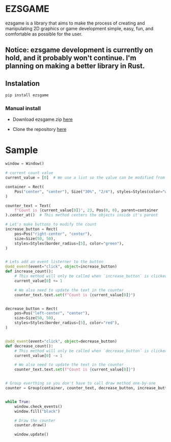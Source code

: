 # EZSGAME
ezsgame is a library that aims to make the process of creating and manipulating 2D graphics or game development simple, easy, fun, and comfortable as possible for the user.

## Notice: ezsgame development is currently on hold, and it probably won't continue. I'm planning on making a better library in Rust. 

## Instalation 
```bash
pip install ezsgame
```
### Manual install
- Download ezsgame.zip [here](https://github.com/NoxxDev/ezsgame)

- Clone the repository [here](https://github.com/NoxxDev/ezsgame.git)

# Sample 
```python
window = Window()

# current count value
current_value = [0]  # We use a list so the value can be modified from other scopes

container = Rect(
    Pos("center", "center"), Size("30%", "2/4"), styles=Styles(color="white", stroke=1)
)

counter_text = Text(
    f"Count is {current_value[0]}", 23, Pos(0, 0), parent=container
).center_at()  # This method centers the objects inside it's parent

# Let's make buttons to modify the count
increase_button = Rect(
    pos=Pos("right-center", "center"),
    size=Size(50, 50),
    styles=Styles(border_radius=[5], color="green"),
)


# Lets add an event listerner to the button
@add_event(event="click", object=increase_button)
def increase_count():
    # This method will only be called when `increase_button` is clicked
    current_value[0] += 1

    # We also need to update the text in the counter
    counter_text.text.set(f"Count is {current_value[0]}")


decrease_button = Rect(
    pos=Pos("left-center", "center"),
    size=Size(50, 50),
    styles=Styles(border_radius=[5], color="red"),
)


@add_event(event="click", object=decrease_button)
def decrease_count():
    # This method will only be called when `decrease_button` is clicked
    current_value[0] -= 1

    # We also need to update the text in the counter
    counter_text.text.set(f"Count is {current_value[0]}")


# Group everthing so you don't have to call draw method one-by-one
counter = Group(container, counter_text, decrease_button, increase_button)


while True:
    window.check_events()
    window.fill("black")

    # Draw the counter
    counter.draw()

    window.update()
```